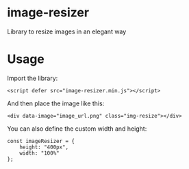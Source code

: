 # image-resizer
Library to resize images in an elegant way

# Usage
Import the library:

```
<script defer src="image-resizer.min.js"></script>
```

And then place the image like this:

```
<div data-image="image_url.png" class="img-resize"></div>
```

You can also define the custom width and height:

```
const imageResizer = {
    height: "400px",
    width: "100%"
};
```